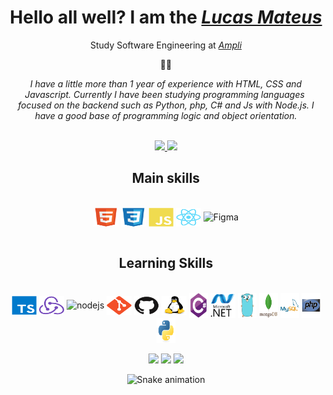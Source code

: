 <div>
  <h1 align="center">Hello all well? I am the <a href="https://www.linkedin.com/in/lucas-mateus-alves-da-silva-077b82220/"><i>Lucas Mateus</i></a></h1>
  <p align="center">Study Software Engineering at <a href="https://www.ampli.com.br/"><i>Ampli</i></a> 
  <p align="center">🐱‍👤</h2>
</div>

<div><p align="center"><i>I have a little more than 1 year of experience with HTML, CSS and Javascript. Currently I have been studying programming languages ​​focused on the backend such as Python, php, C# and Js with Node.js. I have a good base of programming logic and object orientation.</i></p></div><br>

<div align="center">
  <a href="https://github.com/SuiradDesu">
    <img height="150em" src="https://github-readme-stats.vercel.app/api?username=suiraddesu&count_private=true&include_all_commits=true&show_icons=true&theme=dracula&hide_border=false&show_owner=true"/>
    <img height="150em" src="https://github-readme-stats.vercel.app/api/top-langs/?username=suiraddesu&theme=dracula&hide_border=false&&layout=compact"/>
  </a>
</div>
<h2 align="center" valign="top">Main skills</h2>
<div align="center" valign="top"><br>
  <img align="center" alt="HTML" height="30" width="40" src="https://raw.githubusercontent.com/devicons/devicon/master/icons/html5/html5-original.svg">
  <img align="center" alt="CSS" height="30" width="40" src="https://raw.githubusercontent.com/devicons/devicon/master/icons/css3/css3-original.svg">
  <img align="center" alt="Js" height="30" width="40" src="https://raw.githubusercontent.com/devicons/devicon/master/icons/javascript/javascript-plain.svg">
  <img align="center" alt="React" height="30" width="40" src="https://raw.githubusercontent.com/devicons/devicon/master/icons/react/react-original.svg">
  <img align="center" src="https://profilinator.rishav.dev/skills-assets/figma-icon.svg" alt="Figma" height="30" />
</div><br>
<h2 align="center" valign="top">Learning Skills</h2>
<div align="center" valign="top"><br>
   <img align="center" alt="Js" height="30" width="40" src="https://raw.githubusercontent.com/devicons/devicon/master/icons/typescript/typescript-plain.svg">
  <img align="center" alt="Redux" height="30" width="40" src="https://raw.githubusercontent.com/devicons/devicon/master/icons/redux/redux-original.svg">
  <img align="center" alt="nodejs" height="30" width="40" src="https://cdn.worldvectorlogo.com/logos/nodejs-icon.svg">
  <img align="center" alt="git" height="30" width="40" src="https://raw.githubusercontent.com/devicons/devicon/master/icons/git/git-original.svg">
  <img align="center" alt="github" height="30" width="40" src="https://raw.githubusercontent.com/devicons/devicon/master/icons/github/github-original.svg">
  <img align="center" alt="linux" height="30" width="40" src="https://raw.githubusercontent.com/devicons/devicon/master/icons/linux/linux-original.svg">
  <img align="center" src="https://raw.githubusercontent.com/devicons/devicon/master/icons/csharp/csharp-original.svg" alt="csharp" width="30" height="40"/> </a> 
  <img align="center" src="https://raw.githubusercontent.com/devicons/devicon/master/icons/dot-net/dot-net-original-wordmark.svg" alt="dotnet" width="40" height="40"/> </a> 
  <img align="center" src="https://raw.githubusercontent.com/devicons/devicon/master/icons/go/go-original.svg" alt="go" width="30" height="40"/> </a> 
  <img align="center" src="https://raw.githubusercontent.com/devicons/devicon/master/icons/mongodb/mongodb-original-wordmark.svg" alt="mongodb" width="30" height="40"/> </a> 
  <img align="center" src="https://raw.githubusercontent.com/devicons/devicon/master/icons/mysql/mysql-original-wordmark.svg" alt="mysql" width="30" height="40"/> </a> 
  <img align="center" src="https://raw.githubusercontent.com/devicons/devicon/master/icons/php/php-original.svg" alt="php" width="30" height="40"/> </a> 
  <img align="center" src="https://raw.githubusercontent.com/devicons/devicon/master/icons/python/python-original.svg" alt="python" width="30" height="40"/> </a>

</div><br>

<div align="center">
  <a href="https://www.instagram.com/luckcastle" target="_blank"><img src="https://img.shields.io/badge/-Instagram-%23E4405F?style=for-the-badge&logo=instagram&logoColor=white" target="_blank"></a>
  <a href="https://www.linkedin.com/in/lucas-mateus-alves-da-silva-077b82220/" target="_blank"><img src="https://img.shields.io/badge/-LinkedIn-%230077B5?style=for-the-badge&logo=linkedin&logoColor=white" target="_blank"></a> 
  <a href="lmateus920@gmail.com"><img src="https://img.shields.io/badge/-Gmail-%23333?style=for-the-badge&logo=gmail&logoColor=white" target="_blank"></a>
</div>

<div align="center">
  
  ![Snake animation](https://github.com/danielbped/danielbped/blob/output/github-contribution-grid-snake.svg)
  
</div>
